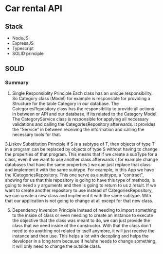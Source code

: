 # Car rental API

## Stack
- NodeJS
- ExpressJS
- Typescript
- SOLID principle

## SOLID

### Summary
1. Single Responsiblity Principle
Each class has an unique responsibility. So Category class (Model) for example is responsible for providing a Structure for the table Category in our database.
The CategoriesRepository class has the responsibility to provide all actions in between or API and our database, if its related to the Category Model.
The CategoryService class is responsible for applying all necessary validations and calling the CategoriesRepository afterwards. It provides the "Service" in between receiving the information and
calling the necessary tools for that.

3.Liskov Substitution Principle
if S is a subtype of T, then objects of type T in a program can be replaced by objects of type S without having to change the properties of that program.
This means that if we create a subType for a class, even if we want to use another class afterwards ( for example change databases that have the same properties ) we can just replace that class and implement it with the same subtype.
For example, in this App we have the ICategoriesRepository. This one serve as a subtype, a "contract", showing for us that this repository is going to have this type of methods, is going to need x y arguments and then is going to return to us z result. If we want to create another repository to use instead of CategoriesRepository, we can create a new class and implement it with the same subtype.
With that our application is not going to change at all except for that new class.

5. Dependency Inversion Principle 
Instead of needing to import something to the inside of class or even needing to create an instance to execute the objective that the class was meant to do, we can just provide the class that we need inside of the constructor. With that the class don't need to do anything not related to itself anymore, it will just receive the instance and then use.
This helps a lot with decopling and helps the developer in a long term because if he/she needs to change something, it will only need to change the outside class.
